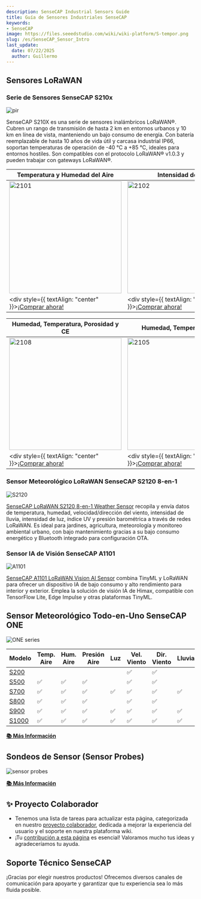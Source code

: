 ```yaml
---
description: SenseCAP Industrial Sensors Guide
title: Guía de Sensores Industriales SenseCAP
keywords:
- SenseCAP
image: https://files.seeedstudio.com/wiki/wiki-platform/S-tempor.png
slug: /es/SenseCAP_Sensor_Intro
last_update:
  date: 07/22/2025
  author: Guillermo
---
```


## Sensores LoRaWAN

### Serie de Sensores SenseCAP S210x

<p style={{ textAlign: "center" }}><img src="https://files.seeedstudio.com/wiki/SenseCAP/introduction/lorawan-sensors.png" alt="pir" style={{ width: 1000, height: "auto" }} /></p>

SenseCAP S210X es una serie de sensores inalámbricos LoRaWAN®. Cubren un rango de transmisión de hasta 2 km en entornos urbanos y 10 km en línea de vista, manteniendo un bajo consumo de energía. Con batería reemplazable de hasta 10 años de vida útil y carcasa industrial IP66, soportan temperaturas de operación de -40 °C a +85 °C, ideales para entornos hostiles. Son compatibles con el protocolo LoRaWAN® v1.0.3 y pueden trabajar con gateways LoRaWAN®.

| Temperatura y Humedad del Aire | Intensidad de Luz | TH Aire y CO₂ | Humedad y Temperatura del Suelo |
|-------------------------------|-------------------|------------------|----------------------------------|
| <img src="https://files.seeedstudio.com/wiki/SenseCAP/introduction/2101.png" alt="2101" width="300" /> | <img src="https://files.seeedstudio.com/wiki/SenseCAP/introduction/2102.png" alt="2102" width="300" /> | <img src="https://files.seeedstudio.com/wiki/SenseCAP/introduction/2103.png" alt="2103" width="300" /> | <img src="https://files.seeedstudio.com/wiki/SenseCAP/introduction/2104.png" alt="2104" width="300" /> |
| <div style={{ textAlign: "center" }}>[¡Comprar ahora!](https://www.seeedstudio.com/SenseCAP-S2101-LoRaWAN-Air-Temperature-and-Humidity-Sensor-p-5354.html)</div> | <div style={{ textAlign: "center" }}>[¡Comprar ahora!](https://www.seeedstudio.com/SenseCAP-S2102-LoRaWAN-Light-Intensity-Sensor-p-5355.html)</div> | <div style={{ textAlign: "center" }}>[¡Comprar ahora!](https://www.seeedstudio.com/SenseCAP-S2103-LoRaWAN-CO2-Temperature-and-Humidity-Sensor-p-5356.html)</div> | <div style={{ textAlign: "center" }}>[¡Comprar ahora!](https://www.seeedstudio.com/SenseCAP-S2104-LoRaWAN-Soil-Temperature-and-Moisture-Sensor-p-5357.html)</div> |

| Humedad, Temperatura, Porosidad y CE | Humedad, Temperatura y CE | pH | PT1000 Temperatura |
|-------------------------------------|----------------------------|----|---------------------|
| <img src="https://files.seeedstudio.com/wiki/SenseCAP/introduction/2108.png" alt="2108" width="300" /> | <img src="https://files.seeedstudio.com/wiki/SenseCAP/introduction/2105.png" alt="2105" width="300" /> | <img src="https://files.seeedstudio.com/wiki/SenseCAP/introduction/2106.png" alt="2106" width="300" /> | <img src="https://media-cdn.seeedstudio.com/media/catalog/product/cache/bb49d3ec4ee05b6f018e93f896b8a25d/1/-/1-114993078-sensecap-s2107-temperature-sensor-45font.jpg" alt="2107" width="300" /> |
| <div style={{ textAlign: "center" }}>[¡Comprar ahora!](https://www.seeedstudio.com/SenseCAP-S2108-Soil-Moisture-Temperature-and-Pore-EC-Sensor-p-5825.html)</div> | <div style={{ textAlign: "center" }}>[¡Comprar ahora!](https://www.seeedstudio.com/SenseCAP-S2105-LoRaWAN-Soil-Temperature-Moisture-and-EC-Sensor-p-5358.html)</div> | <div style={{ textAlign: "center" }}>[¡Comprar ahora!](https://www.seeedstudio.com/SenseCAP-S2106-p-5647.html)</div> | <div style={{ textAlign: "center" }}>[¡Comprar ahora!](https://www.seeedstudio.com/SenseCAP-S2107-Temperature-Sensor-p-5807.html)</div> |

### Sensor Meteorológico LoRaWAN SenseCAP S2120 8-en-1

<p style={{ textAlign: "center" }}><img src="https://media-cdn.seeedstudio.com/media/catalog/product/cache/bb49d3ec4ee05b6f018e93f896b8a25d/f/o/font_5.png" alt="S2120" style={{ width: 600 }} /></p>

[SenseCAP LoRaWAN S2120 8-en-1 Weather Sensor](https://www.seeedstudio.com/sensecap-s2120-lorawan-8-in-1-weather-sensor-p-5436.html) recopila y envía datos de temperatura, humedad, velocidad/dirección del viento, intensidad de lluvia, intensidad de luz, índice UV y presión barométrica a través de redes LoRaWAN. Es ideal para jardines, agricultura, meteorología y monitoreo ambiental urbano, con bajo mantenimiento gracias a su bajo consumo energético y Bluetooth integrado para configuración OTA.

### Sensor IA de Visión SenseCAP A1101

<p style={{ textAlign: "center" }}><img src="https://media-cdn.seeedstudio.com/media/catalog/product/cache/bb49d3ec4ee05b6f018e93f896b8a25d/1/0/101990962-a1101-first-new-10.17.jpg" alt="A1101" style={{ width: 600 }} /></p>

[SenseCAP A1101 LoRaWAN Vision AI Sensor](https://www.seeedstudio.com/SenseCAP-A1101-LoRaWAN-Vision-AI-Sensor-p-5367.html) combina TinyML y LoRaWAN para ofrecer un dispositivo IA de bajo consumo y alto rendimiento para interior y exterior. Emplea la solución de visión IA de Himax, compatible con TensorFlow Lite, Edge Impulse y otras plataformas TinyML.

## Sensor Meteorológico Todo-en-Uno SenseCAP ONE

<p style={{ textAlign: "center" }}><img src="https://wdcdn.qpic.cn/MTY4ODg1NDUzODQzODY1Mw_607717_gJ-z6vK8gbiTsmB3_1681182673?w=960&h=766" alt="ONE series" style={{ width: 800 }} /></p>

| Modelo | Temp. Aire | Hum. Aire | Presión Aire | Luz | Vel. Viento | Dir. Viento | Lluvia | PM2.5 | PM10 | CO₂ | Ruido |
|--------|------------|-----------|---------------|------|-------------|--------------|--------|--------|-------|------|--------|
| [S200](https://www.seeedstudio.com/SenseCAP-S200-Wind-Speed-and-Direction-Sensor-p-5693.html) |  |  |  |  | ✅ | ✅ |  |  |  |  |  |
| [S500](https://www.seeedstudio.com/SenseCAP-S500-5-in-1-Compact-Weather-Station-p-5652.html) | ✅ | ✅ | ✅ |  | ✅ | ✅ |  |  |  |  |  |
| [S700](https://www.seeedstudio.com/SenseCAP-S700-7-in-1-Compact-Weather-Station-p-5651.html) | ✅ | ✅ | ✅ | ✅ | ✅ | ✅ | ✅ |  |  |  |  |
| [S800](https://www.seeedstudio.com/SenseCAP-S800-8-in-1-Compact-Weather-Station-p-5653.html) | ✅ | ✅ | ✅ |  | ✅ | ✅ |  | ✅ | ✅ |  | ✅ |
| [S900](https://www.seeedstudio.com/SenseCAPONE-S900-9in1-Compact-Weather-Sensor-p-4881.html) | ✅ | ✅ | ✅ | ✅ | ✅ | ✅ | ✅ | ✅ | ✅ |  |  |
| [S1000](https://www.seeedstudio.com/SenseCAP-S1000-10-in-1-Compact-Weather-Station-p-5654.html) | ✅ | ✅ | ✅ | ✅ | ✅ | ✅ | ✅ | ✅ | ✅ | ✅ | ✅ |

<div style={{ textAlign: "center" }}>
  <a href="https://wiki.seeedstudio.com/SenseCAP_Sensor_Probes_Product_Catalogue/">
    <strong><span style={{ color: "#FFFFFF", fontSize: "1.25rem" }}>📚 Más Información</span></strong>
  </a>
</div>

## Sondeos de Sensor (Sensor Probes)

<p style={{ textAlign: "center" }}><img src="https://sensecap-solution-upload.cdn.seeed.cn/cc/2022/09/751082a4ebef3470bf20ee2e9523bbd4.png?x-oss-process=image%2Fformat,webp" alt="sensor probes" style={{ width: 1000 }} /></p>

<div style={{ textAlign: "center" }}>
  <a href="https://wiki.seeedstudio.com/SenseCAP_Sensor_Probes_Product_Catalogue/">
    <strong><span style={{ color: "#FFFFFF", fontSize: "1.25rem" }}>📚 Más Información</span></strong>
  </a>
</div>

## ✨ Proyecto Colaborador

- Tenemos una lista de tareas para actualizar esta página, categorizada en nuestro [proyecto colaborador](https://github.com/orgs/Seeed-Studio/projects/6/views/1?pane=issue&itemId=30957479), dedicada a mejorar la experiencia del usuario y el soporte en nuestra plataforma wiki.
- ¡Tu [contribución a esta página](https://github.com/orgs/Seeed-Studio/projects/6/views/1?pane=issue&itemId=33961692) es esencial! Valoramos mucho tus ideas y agradeceríamos tu ayuda.

## Soporte Técnico SenseCAP

¡Gracias por elegir nuestros productos! Ofrecemos diversos canales de comunicación para apoyarte y garantizar que tu experiencia sea lo más fluida posible.

<div class="button_tech_support_container">
<a href="https://discord.gg/sensecap" class="button_tech_support_sensecap"></a>
<a href="https://support.sensecapmx.com/portal/en/home" class="button_tech_support_sensecap3"></a>
</div>

<div class="button_tech_support_container">
<a href="mailto:support@sensecapmx.com" class="button_tech_support_sensecap2"></a>
<a href="https://github.com/Seeed-Studio/wiki-documents/discussions/69" class="button_discussion"></a>
</div>
